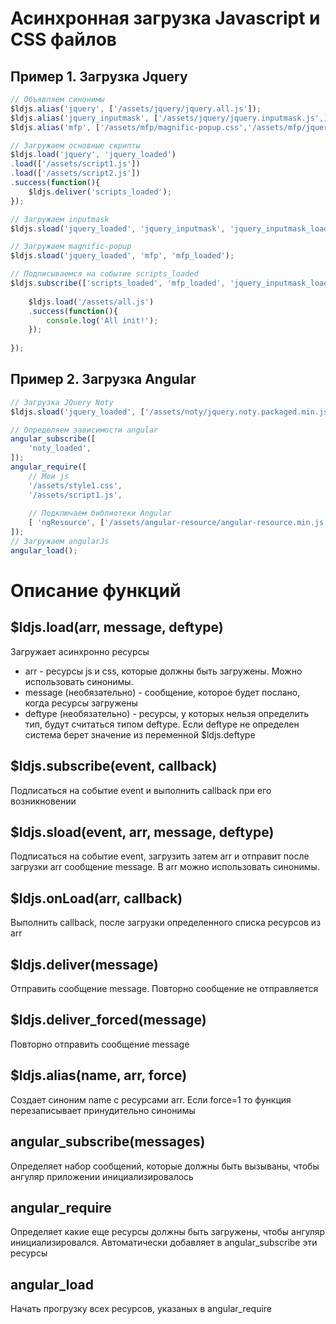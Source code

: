 # Асинхронная загрузка Javascript и CSS файлов

## Пример 1. Загрузка Jquery
```javascript
// Объявляем синонимы
$ldjs.alias('jquery', ['/assets/jquery/jquery.all.js']);
$ldjs.alias('jquery_inputmask', ['/assets/jquery/jquery.inputmask.js',]);
$ldjs.alias('mfp', ['/assets/mfp/magnific-popup.css','/assets/mfp/jquery.magnific-popup.js',]);

// Загружаем основные скрипты
$ldjs.load('jquery', 'jquery_loaded')
.load(['/assets/script1.js'])
.load(['/assets/script2.js'])
.success(function(){
    $ldjs.deliver('scripts_loaded');
});

// Загружаем inputmask
$ldjs.sload('jquery_loaded', 'jquery_inputmask', 'jquery_inputmask_loaded');

// Загружаем magnific-popup
$ldjs.sload('jquery_loaded', 'mfp', 'mfp_loaded');

// Подписываемся на событие scripts_loaded
$ldjs.subscribe(['scripts_loaded', 'mfp_loaded', 'jquery_inputmask_loaded'], function(){
	
	$ldjs.load('/assets/all.js')
	.success(function(){
		console.log('All init!');
	});
	
});
```

## Пример 2. Загрузка Angular
```javascript
// Загрузка JQuery Noty
$ldjs.sload('jquery_loaded', ['/assets/noty/jquery.noty.packaged.min.js'], 'noty_loaded');

// Определяем зависимости angular
angular_subscribe([
    'noty_loaded',
]);
angular_require([
    // Мои js
    '/assets/style1.css', 
    '/assets/script1.js',
    
    // Подключаем библиотеки Angular
    [ 'ngResource', ['/assets/angular-resource/angular-resource.min.js',] ],
]);
// Загружаем angularJs
angular_load();
```

# Описание функций

## $ldjs.load(arr, message, deftype)

Загружает асинхронно ресурсы

- arr - ресурсы js и css, которые должны быть загружены. Можно использовать синонимы.
- message (необязательно) - сообщение, которое будет послано, когда ресурсы загружены
- deftype (необязательно) - ресурсы, у которых нельзя определить тип, будут считаться типом deftype. Если deftype не определен система берет значение из переменной $ldjs.deftype

## $ldjs.subscribe(event, callback)

Подписаться на событие event и выполнить callback при его возникновении

## $ldjs.sload(event, arr, message, deftype)

Подписаться на событие event, загрузить затем arr и отправит после загрузки arr сообщение message. В arr можно использовать синонимы.

## $ldjs.onLoad(arr, callback)

Выполнить callback, после загрузки определенного списка ресурсов из arr

## $ldjs.deliver(message)

Отправить сообщение message. Повторно сообщение не отправляется

## $ldjs.deliver_forced(message)

Повторно отправить сообщение message

## $ldjs.alias(name, arr, force)

Создает синоним name с ресурсами arr. 
Если force=1 то функция перезаписывает принудительно синонимы

## angular_subscribe(messages)

Определяет набор сообщений, которые должны быть вызываны, чтобы ангуляр приложении инициализировалось

## angular_require

Определяет какие еще ресурсы должны быть загружены, чтобы ангуляр инициализировался. 
Автоматически добавляет в angular_subscribe эти ресурсы

## angular_load

Начать прогрузку всех ресурсов, указаных в angular_require
